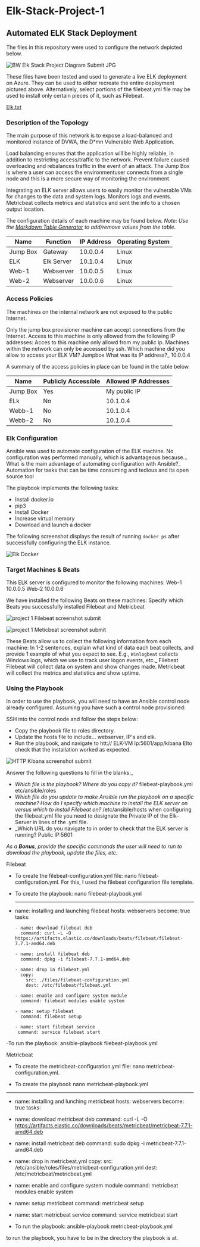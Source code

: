 # Elk-Stack-Project-1

## Automated ELK Stack Deployment

The files in this repository were used to configure the network depicted below.

![BW Elk Stack Project Diagram Submit JPG](https://user-images.githubusercontent.com/84944319/133934596-47d57c29-96cc-4cb4-b0c4-080f70454bcb.jpg)




These files have been tested and used to generate a live ELK deployment on Azure. They can be used to either recreate the entire deployment pictured above. Alternatively, select portions of the filebeat.yml file may be used to install only certain pieces of it, such as Filebeat.

[Elk.txt](https://github.com/BrandonQ3/Elk-Stack-Project-1/files/7198699/Elk.txt)




### Description of the Topology

The main purpose of this network is to expose a load-balanced and monitored instance of DVWA, the D*mn Vulnerable Web Application.

Load balancing ensures that the application will be highly reliable, in addition to restricting access/traffic to the network.
Prevent failure caused overloading and rebalances traffic in the event of an attack. The  Jump Box is where a user can access the environmentuser connects from a single node and this is a more secure way of monitoring the environment. 

Integrating an ELK server allows users to easily monitor the vulnerable VMs for changes to the data and system logs.
Monitors logs and events.
Metricbeat collects metrics and statistics and sent the info to a chosen output location.

The configuration details of each machine may be found below.
_Note: Use the [Markdown Table Generator](http://www.tablesgenerator.com/markdown_tables) to add/remove values from the table_.

| Name     | Function | IP Address | Operating System |
|----------|----------|------------|------------------|
| Jump Box | Gateway  | 10.0.0.4   | Linux            |
| ELK      | Elk Server| 10.1.0.4   | Linux            |
| Web-1    | Webserver| 10.0.0.5   | Linux            |
| Web-2    | Webserver | 10.0.0.6   | Linux            |

### Access Policies

The machines on the internal network are not exposed to the public Internet. 

Only the jump box provisioner machine can accept connections from the Internet. Access to this machine is only allowed from the following IP addresses:
Acces to this machine only allowd from my public ip.
Machines within the network can only be accessed by ssh.
Which machine did you allow to access your ELK VM? Jumpbox What was its IP address?_ 10.0.0.4

A summary of the access policies in place can be found in the table below.

| Name     | Publicly Accessible | Allowed IP Addresses |
|----------|---------------------|----------------------|
| Jump Box | Yes                 | My public IP         |
| ELk      | No                  | 10.1.0.4             |
| Webb-1   | No                  | 10.1.0.4             |
| Webb-2   | No                  | 10.1.0.4             |

### Elk Configuration

Ansible was used to automate configuration of the ELK machine. No configuration was performed manually, which is advantageous because...
What is the main advantage of automating configuration with Ansible?_ Automation for tasks that can be time consuming and tedious and its open source tool 

The playbook implements the following tasks:
- Install docker.io
- pip3
- Install Docker 
- Increase virtual memory
- Download and launch a docker

The following screenshot displays the result of running `docker ps` after successfully configuring the ELK instance.

![Elk Docker](https://user-images.githubusercontent.com/84944319/133934950-3b1bf030-3aa5-4db6-b066-bbe7f42f15a1.jpg)



### Target Machines & Beats
This ELK server is configured to monitor the following machines:
Web-1 10.0.0.5 Web-2 10.0.0.6

We have installed the following Beats on these machines:
Specify which Beats you successfully installed Filebeat and Metricbeat

![project 1 Filebeat screenshot submit](https://user-images.githubusercontent.com/84944319/133935162-320423b2-62d9-405a-904c-21cfc2c7d76c.jpg)

![project 1 Meticbeat screenshot submit](https://user-images.githubusercontent.com/84944319/133935181-25e4b2c2-080c-487f-a752-9986212dcb3f.jpg)



These Beats allow us to collect the following information from each machine:
In 1-2 sentences, explain what kind of data each beat collects, and provide 1 example of what you expect to see. E.g., `Winlogbeat` collects Windows logs, which we use to track user logon events, etc._ Filebeat Filebeat will collect data on system and show changes made. Metricbeat will collect the metrics and statistics and show uptime.

### Using the Playbook
In order to use the playbook, you will need to have an Ansible control node already configured. Assuming you have such a control node provisioned: 

SSH into the control node and follow the steps below:
- Copy the playbook file to roles directory.
- Update the hosts file to include... webserver, IP's and elk.
- Run the playbook, and navigate to htt:// ELK-VM Ip:5601/app/kibana Elto check that the installation worked as expected.

![HTTP Kibana screenshot submit](https://user-images.githubusercontent.com/84944319/133935029-e9016e6d-94bc-4816-b88f-b0bc975cca50.jpg)


Answer the following questions to fill in the blanks:_
- _Which file is the playbook? Where do you copy it?_ filebeat-playbook.yml etc/ansible/roles
- _Which file do you update to make Ansible run the playbook on a specific machine? How do I specify which machine to install the ELK server on versus which to install Filebeat on?_ /etc/ansible/hosts when configuring the filebeat.yml file you need to designate the Private IP of the Elk-Server in lines of the .yml file. 
- _Which URL do you navigate to in order to check that the ELK server is running? Public IP:5601

_As a **Bonus**, provide the specific commands the user will need to run to download the playbook, update the files, etc._

  Filebeat

- To create the filebeat-configuration.yml file: nano filebeat-configuration.yml. For this, I used the filebeat configuration file template.

- To create the playbook: nano filebeat-playbook.yml

  ---
 - name: installing and launching filebeat
	   hosts: webservers
       become: true
       tasks:

	   - name: download filebeat deb
  	     command: curl -L -O https://artifacts.elastic.co/downloads/beats/filebeat/filebeat-7.7.1-amd64.deb

	   - name: install filebeat deb
  	     command: dpkg -i filebeat-7.7.1-amd64.deb

	   - name: drop in filebeat.yml
  	     copy:
   	       src: ./files/filebeat-configuration.yml
   	       dest: /etc/filebeat/filebeat.yml

	   - name: enable and configure system module
  	     command: filebeat modules enable system

	   - name: setup filebeat
  	     command: filebeat setup

	   - name: start filebeat service
  	    command: service filebeat start

-To run the playbook: ansible-playbook filebeat-playbook.yml

Metricbeat

- To create the metricbeat-configuration.yml file: nano metricbeat-configuration.yml.

- To create the playbool: nano metricbeat-playbook.yml

---
  - name: installing and lunching metricbeat
    hosts: webservers
    become: true
    tasks:
    
  - name: download metricbeat deb
    command: curl -L -O https://artifacts.elastic.co/downloads/beats/metricbeat/metricbeat-7.7.1-amd64.deb
    
  - name: install metricbeat deb
    command: sudo dpkg -i metricbeat-7.7.1-amd64.deb
    
  - name: drop in metricbeat.yml
    copy:
      src: /etc/ansible/roles/files/metricbeat-configuration.yml
      dest: /etc/metricbeat/metricbeat.yml
      
   - name: enable and configure system module
     command: metricbeat modules enable system
     
   - name: setup metricbeat
     command: metricbeat setup
     
   - name: start metricbeat service
     command: service metricbeat start
        
   - To run the playbook: ansible-playbook metricbeat-playbook.yml
   
 to run the playbook, you have to be in the directory the playbook is at.


